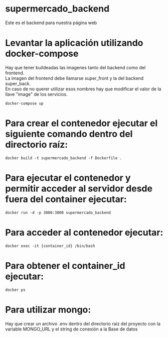 # supermercado_backend
Este es el backend para nuestra página web

# Levantar la aplicación utilizando docker-compose
Hay que tener buildeadas las imagenes tanto del backend como del frontend.<br>
La imagen del frontend debe llamarse super_front y la del backend super_back.<br>
En caso de no querer utilizar esos nombres hay que modificar el valor de la llave "image" de los servicios.
```
docker-compose up
```

# Para crear el contenedor ejecutar el siguiente comando dentro del directorio raíz:
```
docker build -t supermercado_backend -f Dockerfile .
```
# Para ejecutar el contenedor y permitir acceder al servidor desde fuera del container ejecutar:
```
docker run -d -p 3000:3000 supermercado_backend
```
# Para acceder al contenedor ejecutar:
```
docker exec -it {container_id} /bin/bash
```
# Para obtener el container_id ejecutar:
```
docker ps
```
# Para utilizar mongo:
Hay que crear un archivo .env dentro del directorio raiz del proyecto con la variable MONGO_URL y el string de conexión a la Base de datos